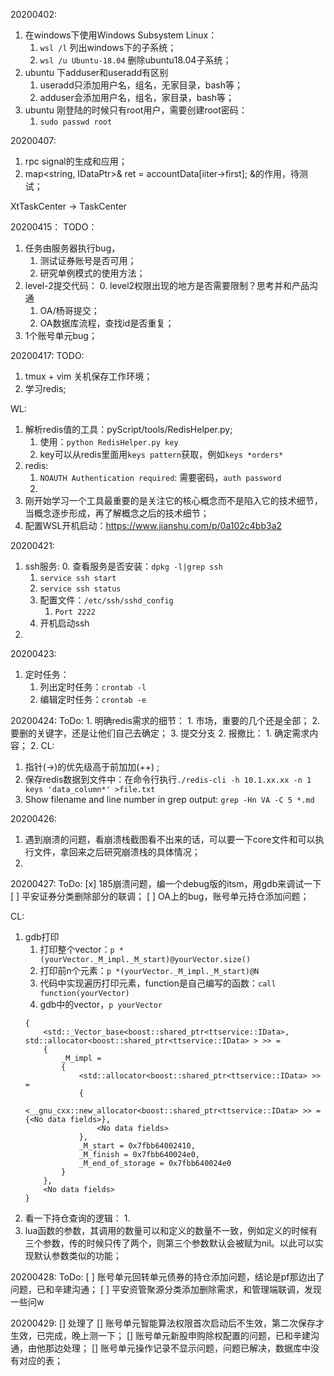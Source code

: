 20200402:
1. 在windows下使用Windows Subsystem Linux：
    1. `wsl /l` 列出windows下的子系统；
    2. `wsl /u Ubuntu-18.04` 删除ubuntu18.04子系统；
2. ubuntu 下adduser和useradd有区别
    1. useradd只添加用户名，组名，无家目录，bash等；
    2. adduser会添加用户名，组名，家目录，bash等；
3. ubuntu 刚登陆的时候只有root用户，需要创建root密码：
    1. `sudo passwd root`
    
    
20200407:
1. rpc signal的生成和应用；
2. map<string, IDataPtr>& ret = accountData[iiter->first]; &的作用，待测试；

XtTaskCenter -> TaskCenter 

20200415：
TODO：
1. 任务由服务器执行bug，
    1. 测试证券账号是否可用；
    2. 研究单例模式的使用方法；
2. level-2提交代码：
    0. level2权限出现的地方是否需要限制？思考并和产品沟通
    1. OA/杨哥提交；
    2. OA数据库流程，查找id是否重复；
3. 1个账号单元bug；

20200417:
TODO:
1. tmux + vim 关机保存工作环境；
2. 学习redis;
   
WL:
1. 解析redis值的工具：pyScript/tools/RedisHelper.py;
	1. 使用：`python RedisHelper.py key`
	2. key可以从redis里面用`keys pattern`获取，例如`keys *orders*`
2. redis:
	1. `NOAUTH Authentication required`: 需要密码，`auth password`
	2. 
3. 刚开始学习一个工具最重要的是关注它的核心概念而不是陷入它的技术细节，当概念逐步形成，再了解概念之后的技术细节；
4. 配置WSL开机启动：https://www.jianshu.com/p/0a102c4bb3a2


20200421:
1. ssh服务: 
	0. 查看服务是否安装：`dpkg -l|grep ssh` 
	1. `service ssh start`
	2. `service ssh status`
	3. 配置文件：`/etc/ssh/sshd_config`
		1. `Port 2222`
	4. 开机启动ssh
2. 

20200423:
1. 定时任务：
	1. 列出定时任务：`crontab -l`
	2. 编辑定时任务：`crontab -e`

20200424:
ToDo:
	1. 明确redis需求的细节：
		1. 市场，重要的几个还是全部；
		2. 要删的关键字，还是让他们自己去确定；
		3. 提交分支
	2. 报撤比：
		1. 确定需求内容；
		2. 
CL:
1. 指针(->)的优先级高于前加加(++) ;
2. 保存redis数据到文件中：在命令行执行`./redis-cli -h 10.1.xx.xx -n 1 keys 'data_column*' >file.txt`
3. Show filename and line number in grep output: `grep -Hn VA -C 5 *.md` 

20200426:
1. 遇到崩溃的问题，看崩溃栈截图看不出来的话，可以要一下core文件和可以执行文件，拿回来之后研究崩溃栈的具体情况；
2. 

20200427:
ToDo:
[x] 185崩溃问题，编一个debug版的itsm，用gdb来调试一下
[ ] 平安证券分类删除部分的联调；
[ ] OA上的bug，账号单元持仓添加问题；  

CL:
1. gdb打印
	1. 打印整个vector：`p *(yourVector._M_impl._M_start)@yourVector.size()`
	2. 打印前n个元素：`p *(yourVector._M_impl._M_start)@N`
	3. 代码中实现遍历打印元素，function是自己编写的函数：`call function(yourVector)`
	4. gdb中的vector，`p yourVector`
	```
	{
		<std::_Vector_base<boost::shared_ptr<ttservice::IData>, std::allocator<boost::shared_ptr<ttservice::IData> > >> = 
		{
			_M_impl = 
			{
				<std::allocator<boost::shared_ptr<ttservice::IData> >> = 
				{
					<__gnu_cxx::new_allocator<boost::shared_ptr<ttservice::IData> >> = {<No data fields>}, 
					<No data fields>
				}, 
				_M_start = 0x7fbb64002410, 
				_M_finish = 0x7fbb640024e0, 
				_M_end_of_storage = 0x7fbb640024e0
			}
		}, 
		<No data fields>
	}
	```
2. 看一下持仓查询的逻辑：
	1. 
3. lua函数的参数，其调用的数量可以和定义的数量不一致，例如定义的时候有三个参数，传的时候只传了两个，则第三个参数默认会被赋为nil。以此可以实现默认参数类似的功能；


20200428:
ToDo:
[ ] 账号单元回转单元债券的持仓添加问题，结论是pf那边出了问题，已和辛建沟通；
[ ] 平安资管聚源分类添加删除需求，和管理端联调，发现一些问w

20200429:
[] 处理了
[] 账号单元智能算法权限首次启动后不生效，第二次保存才生效，已完成，晚上测一下；
[] 账号单元新股申购除权配置的问题，已和辛建沟通，由他那边处理；
[] 账号单元操作记录不显示问题，问题已解决，数据库中没有对应的表；





